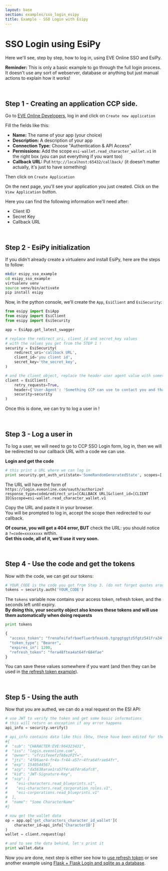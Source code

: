 ```yaml
---
layout: base
section: examples/sso_login_esipy
title: Example - SSO Login with Esipy
---
```

# SSO Login using EsiPy

Here we'll see, step by step, how to log in, using EVE Online SSO and EsiPy.

<div class="alert alert-dismissible alert-info">
    <strong>Reminder:</strong> This is only a basic example to go through the full login process. <br>
    It doesn't use any sort of webserver, database or anything but just manual actions to explain how it works!
</div>

&nbsp;

## Step 1 - Creating an application CCP side.

Go to [EVE Online Developers](https://developers.eveonline.com/applications), log in and click on `Create new application`

Fill the fields like this:

* __Name:__ The name of your app (your choice)
* __Description:__ A description of your app
* __Connection Type:__ Choose "Authentication & API Access"
* __Permissions:__ Add the scope `esi-wallet.read_character_wallet.v1` in the right box (you can put everything if you want too)
* __Callback URL:__ Put `http://localhost:65432/callback/` (it doesn't matter actually, it's just to have something)

Then click on `Create Application`

On the next page, you'll see your application you just created. Click on the `View Application` button.

Here you can find the following information we'll need after: 

* Client ID
* Secret Key
* Callback URL

&nbsp;

## Step 2 - EsiPy initialization

If you didn't already create a virtualenv and install EsiPy, here are the steps to follow:

```bash
mkdir esipy_sso_example
cd esipy_sso_example
virtualenv venv
source venv/bin/activate
pip install esipy
```

Now, in the python console, we'll create the `App`, `EsiClient` and `EsiSecurity`:

```python
from esipy import EsiApp
from esipy import EsiClient
from esipy import EsiSecurity

app = EsiApp.get_latest_swagger

# replace the redirect_uri, client_id and secret_key values
# with the values you get from the STEP 1 !
security = EsiSecurity(
    redirect_uri='callback URL',
    client_id='you client id',
    secret_key='the_secret_key',
)

# and the client object, replace the header user agent value with something reliable !
client = EsiClient(
    retry_requests=True,
    header={'User-Agent': 'Something CCP can use to contact you and that define your app'},
    security=security
)
```

Once this is done, we can try to log a user in !

&nbsp;

## Step 3 - Log a user in

To log a user, we will need to go to CCP SSO Login form, log in, then we will be redirected to our callback URL with a code we can use.

__Login and get the code__

```python
# this print a URL where we can log in
print security.get_auth_uri(state='SomeRandomGeneratedState', scopes=['esi-wallet.read_character_wallet.v1'])
```

The URL will have the form of <br>
```https://login.eveonline.com/oauth/authorize?response_type=code&redirect_uri=[CALLBACK URL]&client_id=[CLIENT ID]&scope=esi-wallet.read_character_wallet.v1```

Copy the URL and paste it in your browser. <br>
You will be prompted to log in, accept the scope then redirected to our callback.

__Of course, you will get a 404 error, BUT__ check the URL: you should notice a `?=code=xxxxxxxx` within. <br>
__Get this code, all of it, we'll use it very soon.__

&nbsp;

## Step 4 - Use the code and get the tokens

Now with the code, we can get our tokens:

```python
# YOUR_CODE is the code you got from Step 3. (do not forget quotes around it)
tokens = security.auth('YOUR_CODE')
```

The `tokens` variable now contains your access token, refresh token, and the seconds left until expiry.<br>
__By doing this, your security object also knows these tokens and will use them automatically when doing requests__

```python
print tokens

{
  "access_token": "frenafeifafrbaefluerbfeainb.tgzggtggtz5fgtz541fra34faerfa.gtgzeg5gt",
  "token_type": "Bearer",
  "expires_in": 1200,
  "refresh_token": "fera48ftea4at64fr684fae"
}
```

You can save these values somewhere if you want (and then they can be used in [the refresh token example](/EsiPy/examples/using_refresh_token/)).

&nbsp;

## Step 5 - Using the auth

Now that you are authed, we can do a real request on the ESI API: 

```python
# use JWT to verify the token and get some basic informations
# this will return an exception if any error happens
api_info = security.verify()

# api_info contains data like this (btw, these have been edited for the example)
#{
#  "sub": "CHARACTER:EVE:964323431",
#  "iss": "login.eveonline.com",
#  "owner": "vfrzifeeefzf68ezFZf=",
#  "jti": "4f86aer4-fr4a-fr44-a57r-4fra64frae64fr",
#  "exp": 1540544567,
#  "azp": "da5638arae1ra57f4ra6f4ra6afc8",
#  "kid": "JWT-Signature-Key",
#  "scp": [
#    "esi-characters.read_blueprints.v1",
#    "esi-characters.read_corporation_roles.v1",
#    "esi-corporations.read_blueprints.v1"
#  ],
#  "name": "Some CharacterName"
#}

# now get the wallet data
op = app.op['get_characters_character_id_wallet'](
    character_id=api_info['CharacterID']
)
wallet = client.request(op)

# and to see the data behind, let's print it
print wallet.data
```

<div class="alert alert-dismissible alert-success">
    Now you are done, next step is either see how to <a href="/EsiPy/examples/using_refresh_token/">use refresh token</a> or see another example using <a href="https://github.com/Kyria/flask-esipy-example">Flask + Flask Login and sqlite as a database</a>.
</div>
